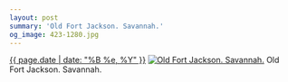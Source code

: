```yaml
---
layout: post
summary: 'Old Fort Jackson. Savannah.'
og_image: 423-1280.jpg
---
```


<p>
  <time><a href="/423">{{ page.date | date: "%B %e, %Y" }}</a></time>
  <a href="/423"><img src="{{ site.assets_url }}/423-640.jpg" srcset="{{ site.assets_url }}/423-1280.jpg 1280w, {{ site.assets_url }}/423-960.jpg 960w, {{ site.assets_url }}/423-640.jpg 640w, {{ site.assets_url }}/423-320.jpg 320w" sizes="(min-width: 700px) 50vw, calc(100vw - 2rem)" alt="Old Fort Jackson. Savannah." /></a>
  <span>Old Fort Jackson. Savannah.</span>
</p>
